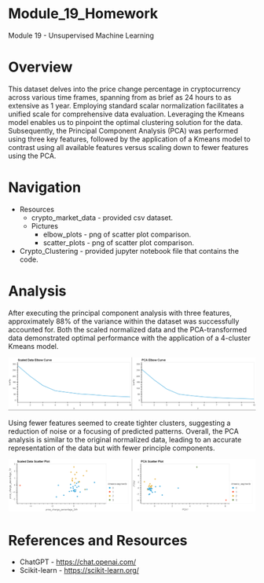 # Module_19_Homework
Module 19 - Unsupervised Machine Learning

# Overview
This dataset delves into the price change percentage in cryptocurrency across various time frames, spanning from as brief as 24 hours to as extensive as 1 year. Employing standard scalar normalization facilitates a unified scale for comprehensive data evaluation. Leveraging the Kmeans model enables us to pinpoint the optimal clustering solution for the data. Subsequently, the Principal Component Analysis (PCA) was performed using three key features, followed by the application of a Kmeans model to contrast using all available features versus scaling down to fewer features using the PCA.

# Navigation
* Resources 
    * crypto_market_data - provided csv dataset.
    * Pictures
         * elbow_plots - png of scatter plot comparison.
         * scatter_plots - png of scatter plot comparison.
* Crypto_Clustering - provided jupyter notebook file that contains the code. 

# Analysis
After executing the principal component analysis with three features, approximately 88% of the variance within the dataset was successfully accounted for. Both the scaled normalized data and the PCA-transformed data demonstrated optimal performance with the application of a 4-cluster Kmeans model.

<p align="center">
<img src="https://github.com/hmmclean/Module_19_Homework/blob/main/Resources/Pictures/elbow_plots.PNG" width="1050">
</p>


Using fewer features seemed to create tighter clusters, suggesting a reduction of noise or a focusing of predicted patterns. Overall, the PCA analysis is similar to the original normalized data, leading to an accurate representation of the data but with fewer principle components.


<p align="center">
<img src="https://github.com/hmmclean/Module_19_Homework/blob/main/Resources/Pictures/scatter_plots.PNG" width="1050">
</p>

# References and Resources
* ChatGPT - https://chat.openai.com/
* Scikit-learn - https://scikit-learn.org/

